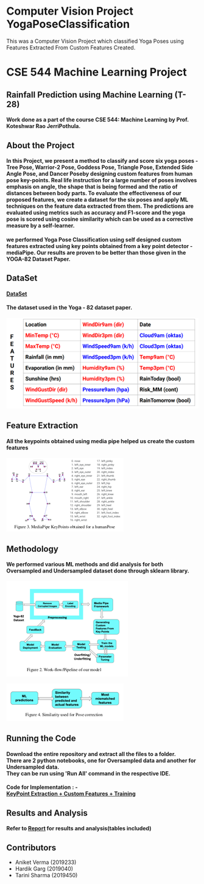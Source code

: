 # Computer Vision Project YogaPoseClassification
This was a Computer Vision Project which classified Yoga Poses using Features Extracted From Custom Features Created.


# CSE 544 Machine Learning Project

## Rainfall Prediction using Machine Learning (T-28)

#### Work done as a part of the course CSE 544: Machine Learning by Prof. Koteshwar Rao JerriPothula.

## About the Project

#### In this Project, we present a method to classify and score six yoga poses - Tree Pose, Warrior-2 Pose, Goddess Pose, Triangle Pose, Extended Side Angle Pose, and Dancer Poseby designing custom features from human pose key-points. Real life instruction for a large number of poses involves emphasis on angle, the shape that is being formed and the ratio of distances between body parts. To evaluate the effectiveness of our proposed features, we create a dataset for the six poses and apply ML techniques on the feature data extracted from them. The predictions are evaluated using metrics such as accuracy and F1-score and the yoga pose is scored using cosine similarity which can be used as a corrective measure by a self-learner.

#### we performed Yoga Pose Classification using self designed custom features extracted using key points obtained from a key point detector - mediaPipe. Our results are proven to be better than those given in the YOGA-82 Dataset Paper.

## DataSet
#### [DataSet](https://drive.google.com/drive/folders/132OOTGoOD52bpGTQUeCLXDeO__KI0_gP?usp=sharing)

#### The dataset used in the Yoga - 82 dataset paper.

![DataSet Description](https://github.com/RahulSethi070801/ML_Project/blob/main/DataSet/Description.PNG?raw=true "DataSet Description")

## Feature Extraction
#### All the keypoints obtained using media pipe helped us create the custom features 
![Feature/Keypoints Exraction](https://github.com/aniket19233-maker/ComputerVision_Project_YogaPoseClassification/blob/main/Methodology-Pipeline/mediapipe_extracted_features.png)


## Methodology 
#### We performed various ML methods and did analysis for both Oversampled and Undersampled dataset done through sklearn library.

![Pipeline](https://github.com/aniket19233-maker/ComputerVision_Project_YogaPoseClassification/blob/main/Methodology-Pipeline/Work-Flow-Pipeline%20of%20our%20model.png  "Pipeline")


![Pose-Correction Pipeline](https://github.com/aniket19233-maker/ComputerVision_Project_YogaPoseClassification/blob/main/Methodology-Pipeline/pose-correction-pipeline.png "Pose-Correction Pipeline")

## Running the Code

#### Download the entire repository and extract all the files to a folder.<br> There are 2 python notebooks, one for Oversampled data and another for Undersampled data.<br> They can be run using 'Run All' command in the respective IDE.

#### Code for Implementation : - <br> [KeyPoint Extraction + Custom Features + Training](https://github.com/RahulSethi070801/ML_Project/blob/main/ml_project_oversampled.ipynb) <br> 

## Results and Analysis
#### Refer to [Report](https://github.com/RahulSethi070801/ML_Project/blob/main/Report_T28.pdf) for results and analysis(tables included)


## Contributors
- Aniket Verma (2019233)
- Hardik Garg (2019040)
- Tarini Sharma (2019450)
